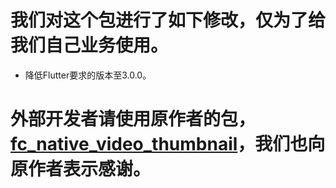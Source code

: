 
# 我们对这个包进行了如下修改，仅为了给我们自己业务使用。

- 降低Flutter要求的版本至3.0.0。

# 外部开发者请使用原作者的包，[fc_native_video_thumbnail](https://pub.dev/packages/fc_native_video_thumbnail)，我们也向原作者表示感谢。


